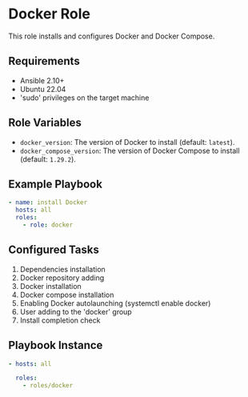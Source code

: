 # Docker Role


This role installs and configures Docker and Docker Compose.

## Requirements

- Ansible 2.10+
- Ubuntu 22.04
- 'sudo' privileges on the target machine

## Role Variables

- `docker_version`: The version of Docker to install (default: `latest`).
- `docker_compose_version`: The version of Docker Compose to install (default: `1.29.2`).

## Example Playbook

```yaml
- name: install Docker
  hosts: all
  roles:
    - role: docker
```

## Configured Tasks

1. Dependencies installation
2. Docker repository adding
3. Docker installation
4. Docker compose installation
5. Enabling Docker autolaunching (systemctl enable docker)
6. User adding to the 'docker' group
7. Install completion check


## Playbook Instance

```yaml
- hosts: all

  roles:
    - roles/docker	
```